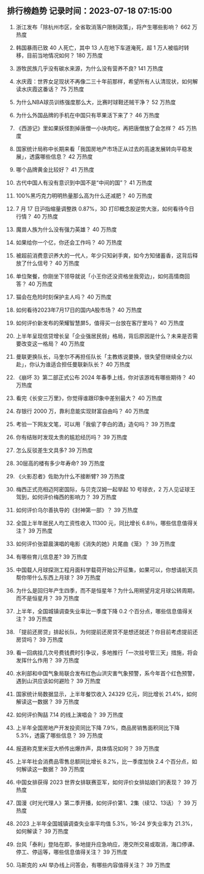 
## 排行榜趋势 记录时间：2023-07-18 07:15:00
  
  1. 浙江发布「除杭州市区，全省取消落户限制政策」，将产生哪些影响？ 662 万热度
    
  2. 韩国暴雨已致 40 人死亡，其中 13 人在地下车道淹死，超 1 万人被临时转移，目前当地情况如何？ 180 万热度
    
  3. 游牧民族几乎没有碳水来源，为什么没有营养不良? 141 万热度
    
  4. 水庆霞：世界女足现状不再像二三十年前那样，希望所有人认清现状，如何解读水庆霞这番话？ 75 万热度
    
  5. 为什么NBA球员训练强度那么大，比赛时球鞋还贼干净？ 52 万热度
    
  6. 为什么外国品牌的手机在中国只有苹果活下来了？ 46 万热度
    
  7. 《西游记》里如果妖怪割掉唐僧一小块肉吃，再把唐僧放了会怎样？ 45 万热度
    
  8. 国家统计局称中长期来看「我国房地产市场正从过去的高速发展转向平稳发展」，透露哪些信息？ 42 万热度
    
  9. 哪个品牌黄金比较好？ 41 万热度
    
  10. 古代中国人有没有意识到中国不是“中间的国”？ 41 万热度
    
  11. 100%黑巧克力明明热量那么高为什么还减肥？ 40 万热度
    
  12. 7 月 17 日沪指缩量调整跌 0.87%，3D 打印概念股逆势大涨，如何看待今日行情？ 40 万热度
    
  13. 魔兽人族为什么没有强力英雄？ 40 万热度
    
  14. 如果给你一个亿，你还会工作吗？ 40 万热度
    
  15. 被超前消费意识养大的一代人，年少只知剁手爽，如今方知储蓄香，这背后释放了什么信号？ 40 万热度
    
  16. 单位聚餐，你刚坐下领导就说「小王你还没资格坐我旁边」，如何高情商回答？ 40 万热度
    
  17. 猫会在危险时刻保护主人吗？ 40 万热度
    
  18. 如何看待2023年7月17日的国内A股市场？ 40 万热度
    
  19. 如何评价新发布的荣耀智慧屏5，值得买一台放在客厅里吗？ 40 万热度
    
  20. 上半年呈现信贷增长呈「企业强居民弱」格局，背后原因是什么？未来是否需要改变这一格局？ 40 万热度
    
  21. 曼联更换队长，马奎尔不再担任队长「主教练说要换，很失望但继续全力以赴」，你认为谁适合担任曼联新队长？ 40 万热度
    
  22. 《崩坏 3》第二部正式公布 2024 年春季上线，你对该游戏有哪些期待？ 40 万热度
    
  23. 看完《长安三万里》，你觉得谁跟印象中差别最大？ 40 万热度
    
  24. 存银行 2000 万，靠利息能实现财富自由吗？ 40 万热度
    
  25. 考验一下网友文笔，可以用「我偷了李白的酒」造句吗？ 39 万热度
    
  26. 你有结账时发现太贵的尴尬经历吗？ 39 万热度
    
  27. 怎么反驳差生文具多? 39 万热度
    
  28. 30层高的楼有多少年寿命? 39 万热度
    
  29. 《火影忍者》佐助为什么不接断臂? 39 万热度
    
  30. 梅西正式亮相迈阿密国际，与贝克汉姆一起举起 10 号球衣，2 万人见证球王驾到，如何评价梅西的影响力？ 39 万热度
    
  31. 如何评价乌尔善执导的《封神第一部》？ 39 万热度
    
  32. 全国上半年居民人均工资性收入 11300 元，同比增长 6.8％，哪些信息值得关注？ 39 万热度
    
  33. 如何评价张碧晨演唱的电影《消失的她》片尾曲《笼》？ 39 万热度
    
  34. 有哪些育儿信息差? 39 万热度
    
  35. 中国载人月球探测工程月面科学载荷开始公开征集，如果可以，你想请航天员帮你带什么东西上月球？ 39 万热度
    
  36. 为什么是回归年产生四季，而不是恒星年？为什么用朔望月定月球公转周期，而不是恒星月？ 39 万热度
    
  37. 上半年，全国城镇调查失业率比一季度下降 0.2 个百分点，哪些信息值得关注？ 39 万热度
    
  38. 「提前还房贷」排起长队，为何提前还房贷不是想还就还？你目前考虑提前还房贷吗？ 39 万热度
    
  39. 看一回病挂几次号费钱费时引争议，多地推行「一次挂号管三天」措施，将会发挥什么作用？ 39 万热度
    
  40. 水利部和中国气象局联合发布红色山洪灾害气象预警，系今年首个红色预警，遇到山洪应该如何避险？ 39 万热度
    
  41. 国家统计局数据显示，上半年餐饮收入 24329 亿元，同比增长 21.4%，如何解读这一数据？ 39 万热度
    
  42. 如何评价陶喆 7.14 的线上演唱会？ 39 万热度
    
  43. 上半年全国房地产开发投资同比下降 7.9%，商品房销售面积同比下降 5.3%，透露了哪些信息？ 39 万热度
    
  44. 报道称克里米亚大桥传出爆炸声，具体情况如何？ 39 万热度
    
  45. 上半年社会消费品零售总额同比增长 8.2%，比一季度加快 2.4 个百分点，如何解读这一数据？ 39 万热度
    
  46. 中国女排获得 2023 世界女排联赛亚军，如何评价女排姑娘们的表现？ 39 万热度
    
  47. 国漫《时光代理人》第二季开播，如何评价第1、2集（续12、13话）？ 39 万热度
    
  48. 2023 上半年全国城镇调查失业率平均值 5.3%，16-24 岁失业率为 21.3%，如何解读？ 39 万热度
    
  49. 台风「泰利」登陆在即，多地提升应急响应，港交所交易或取消，海口停课、停工、停运等，哪些信息值得关注？ 39 万热度
    
  50. 马斯克的 xAI 举办线上问答会，有哪些内容值得关注？ 39 万热度
    